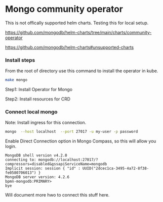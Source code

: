 # Mongo community operator

This is not offically supported helm charts. Testing this for local setup.

<https://github.com/mongodb/helm-charts/tree/main/charts/community-operator>

https://github.com/mongodb/helm-charts#unsupported-charts

### Install steps

From the root of directory use this command to install the operator in kube.

```bash
make mongo
```

Step1: Install Operator for Mongo

Step2: Install resources for CRD

### Connect local mongo

Note: Install ingress for this connection.

```bash
mongo  --host localhost  --port 27017 -u my-user -p password
```

Enable Direct Connection option in Mongo Compass, so this will allow you login.

```
MongoDB shell version v4.2.0
connecting to: mongodb://localhost:27017/?compressors=disabled&gssapiServiceName=mongodb
Implicit session: session { "id" : UUID("2dcec1ca-3495-4a72-8f38-fe0580706013") }
MongoDB server version: 4.2.6
bpmn-mongodb:PRIMARY>
bye
```

Will document more hwo to connect this stuff here.

